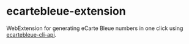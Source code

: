 # ecartebleue-extension

WebExtension for generating eCarte Bleue numbers in one click using [ecartebleue-cli-api](https://github.com/raphaelyancey/ecartebleue-cli-api).